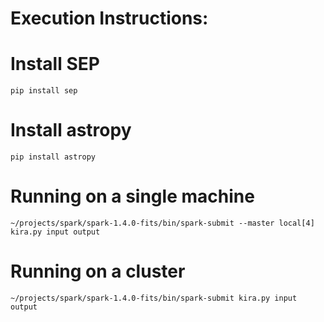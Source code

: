 Execution Instructions:
============

# Install SEP
```
pip install sep
```

# Install astropy
```
pip install astropy
```

# Running on a single machine
```
~/projects/spark/spark-1.4.0-fits/bin/spark-submit --master local[4] kira.py input output
```

# Running on a cluster
```
~/projects/spark/spark-1.4.0-fits/bin/spark-submit kira.py input output
```